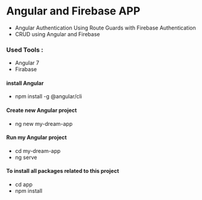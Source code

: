 # Angular and Firebase APP 

* Angular Authentication Using Route Guards with Firebase Authentication  
* CRUD using Angular and Firebase 

### Used Tools : 
- Angular 7 
- Firabase 


#### install Angular 
- npm install -g @angular/cli
#### Create new Angular project 
- ng new my-dream-app
#### Run my Angular project 
- cd my-dream-app
- ng serve


#### To install all packages related to this project 
- cd app
- npm install 
